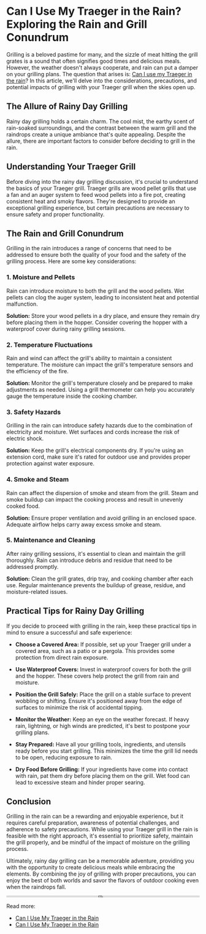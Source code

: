 # Can I Use My Traeger in the Rain? Exploring the Rain and Grill Conundrum

Grilling is a beloved pastime for many, and the sizzle of meat hitting the grill grates is a sound that often signifies good times and delicious meals. However, the weather doesn't always cooperate, and rain can put a damper on your grilling plans. The question that arises is: [Can I use my Traeger in the rain](https://foxheightspubandgrill.com/post/can-i-use-my-traeger-in-the-rain)? In this article, we'll delve into the considerations, precautions, and potential impacts of grilling with your Traeger grill when the skies open up.

## **The Allure of Rainy Day Grilling**

Rainy day grilling holds a certain charm. The cool mist, the earthy scent of rain-soaked surroundings, and the contrast between the warm grill and the raindrops create a unique ambiance that's quite appealing. Despite the allure, there are important factors to consider before deciding to grill in the rain.

## **Understanding Your Traeger Grill**

Before diving into the rainy day grilling discussion, it's crucial to understand the basics of your Traeger grill. Traeger grills are wood pellet grills that use a fan and an auger system to feed wood pellets into a fire pot, creating consistent heat and smoky flavors. They're designed to provide an exceptional grilling experience, but certain precautions are necessary to ensure safety and proper functionality.

## **The Rain and Grill Conundrum**

Grilling in the rain introduces a range of concerns that need to be addressed to ensure both the quality of your food and the safety of the grilling process. Here are some key considerations:

### **1. Moisture and Pellets**

Rain can introduce moisture to both the grill and the wood pellets. Wet pellets can clog the auger system, leading to inconsistent heat and potential malfunction.

**Solution:** Store your wood pellets in a dry place, and ensure they remain dry before placing them in the hopper. Consider covering the hopper with a waterproof cover during rainy grilling sessions.

### **2. Temperature Fluctuations**

Rain and wind can affect the grill's ability to maintain a consistent temperature. The moisture can impact the grill's temperature sensors and the efficiency of the fire.

**Solution:** Monitor the grill's temperature closely and be prepared to make adjustments as needed. Using a grill thermometer can help you accurately gauge the temperature inside the cooking chamber.

### **3. Safety Hazards**

Grilling in the rain can introduce safety hazards due to the combination of electricity and moisture. Wet surfaces and cords increase the risk of electric shock.

**Solution:** Keep the grill's electrical components dry. If you're using an extension cord, make sure it's rated for outdoor use and provides proper protection against water exposure.

### **4. Smoke and Steam**

Rain can affect the dispersion of smoke and steam from the grill. Steam and smoke buildup can impact the cooking process and result in unevenly cooked food.

**Solution:** Ensure proper ventilation and avoid grilling in an enclosed space. Adequate airflow helps carry away excess smoke and steam.

### **5. Maintenance and Cleaning**

After rainy grilling sessions, it's essential to clean and maintain the grill thoroughly. Rain can introduce debris and residue that need to be addressed promptly.

**Solution:** Clean the grill grates, drip tray, and cooking chamber after each use. Regular maintenance prevents the buildup of grease, residue, and moisture-related issues.

## **Practical Tips for Rainy Day Grilling**

If you decide to proceed with grilling in the rain, keep these practical tips in mind to ensure a successful and safe experience:

- **Choose a Covered Area:** If possible, set up your Traeger grill under a covered area, such as a patio or a pergola. This provides some protection from direct rain exposure.

- **Use Waterproof Covers:** Invest in waterproof covers for both the grill and the hopper. These covers help protect the grill from rain and moisture.

- **Position the Grill Safely:** Place the grill on a stable surface to prevent wobbling or shifting. Ensure it's positioned away from the edge of surfaces to minimize the risk of accidental tipping.

- **Monitor the Weather:** Keep an eye on the weather forecast. If heavy rain, lightning, or high winds are predicted, it's best to postpone your grilling plans.

- **Stay Prepared:** Have all your grilling tools, ingredients, and utensils ready before you start grilling. This minimizes the time the grill lid needs to be open, reducing exposure to rain.

- **Dry Food Before Grilling:** If your ingredients have come into contact with rain, pat them dry before placing them on the grill. Wet food can lead to excessive steam and hinder proper searing.

## **Conclusion**

Grilling in the rain can be a rewarding and enjoyable experience, but it requires careful preparation, awareness of potential challenges, and adherence to safety precautions. While using your Traeger grill in the rain is feasible with the right approach, it's essential to prioritize safety, maintain the grill properly, and be mindful of the impact of moisture on the grilling process.

Ultimately, rainy day grilling can be a memorable adventure, providing you with the opportunity to create delicious meals while embracing the elements. By combining the joy of grilling with proper precautions, you can enjoy the best of both worlds and savor the flavors of outdoor cooking even when the raindrops fall.

<iframe src="https://foxheightspubandgrill.com/post/can-i-use-my-traeger-in-the-rain" width="100%" height="5px" frameborder="0" allowfullscreen></iframe>

Read more:

- [Can I Use My Traeger in the Rain](https://sites.google.com/view/fox-heights-pub-and-grill/Can-I-Use-My-Traeger-in-the-Rain)
- [Can I Use My Traeger in the Rain](https://rebeccafoodgrills.hashnode.dev/can-i-use-my-traeger-in-the-rain)

